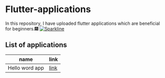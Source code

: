 # Flutter-applications
In this repository, I have uploaded flutter applications which are beneficial for beginners.🎆
[![Sparkline](https://stars.medv.io/cherry247/badges.svg)](https://stars.medv.io/cherry247/badges)

## List of applications
name  | link
------------- | -------------
Hello word app  | [link](https://github.com/cherry247/Flutter-applications/tree/master/flutter_application_1)



